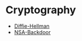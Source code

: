 # Cryptography

* [Diffie-Hellman](./Diffie-Hellman/README.md)
* [NSA-Backdoor](./NSA-Backdoor/README.md)
